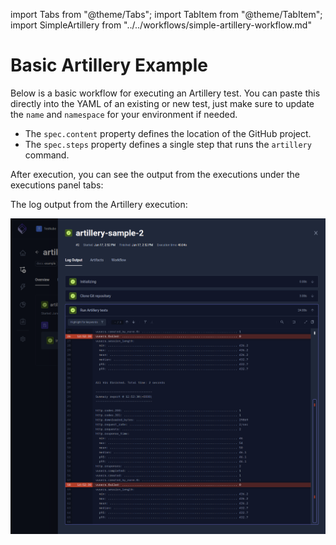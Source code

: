 import Tabs from "@theme/Tabs";
import TabItem from "@theme/TabItem";
import SimpleArtillery from "../../workflows/simple-artillery-workflow.md"

# Basic Artillery Example

Below is a basic workflow for executing an Artillery test. You can paste this directly into the YAML of an existing or new test, just make
sure to update the `name` and `namespace` for your environment if needed.

- The `spec.content` property defines the location of the GitHub project.
- The `spec.steps` property defines a single step that runs the `artillery` command.

<SimpleArtillery/>

After execution, you can see the output from the executions under the executions panel tabs:

<Tabs>
<TabItem value="logs" label="Log Output" default>

The log output from the Artillery execution:

![Artillery Log Output](images/basic-artillery-log-output.png)

</TabItem>
</Tabs>
